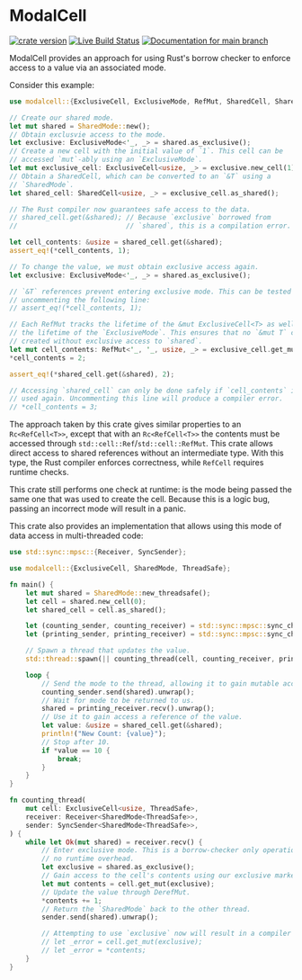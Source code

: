 # ModalCell

[![crate version](https://img.shields.io/crates/v/modalcell.svg)](https://crates.io/crates/modalcell)
[![Live Build Status](https://img.shields.io/github/actions/workflow/status/khonsulabs/modalcell/rust.yml?branch=main)](https://github.com/khonsulabs/modalcell/actions?query=workflow:Tests)
[![Documentation for `main` branch](https://img.shields.io/badge/docs-main-informational)](https://khonsulabs.github.io/modalcell/main/modalcell/)

ModalCell provides an approach for using Rust's borrow checker to enforce access
to a value via an associated mode.

Consider this example:

```rust
use modalcell::{ExclusiveCell, ExclusiveMode, RefMut, SharedCell, SharedMode};

// Create our shared mode.
let mut shared = SharedMode::new();
// Obtain exclusvie access to the mode.
let exclusive: ExclusiveMode<'_, _> = shared.as_exclusive();
// Create a new cell with the initial value of `1`. This cell can be
// accessed `mut`-ably using an `ExclusiveMode`.
let mut exclusive_cell: ExclusiveCell<usize, _> = exclusive.new_cell(1);
// Obtain a SharedCell, which can be converted to an `&T` using a
// `SharedMode`.
let shared_cell: SharedCell<usize, _> = exclusive_cell.as_shared();

// The Rust compiler now guarantees safe access to the data.
// shared_cell.get(&shared); // Because `exclusive` borrowed from
//                           // `shared`, this is a compilation error.

let cell_contents: &usize = shared_cell.get(&shared);
assert_eq!(*cell_contents, 1);

// To change the value, we must obtain exclusive access again.
let exclusive: ExclusiveMode<'_, _> = shared.as_exclusive();

// `&T` references prevent entering exclusive mode. This can be tested by
// uncommenting the following line:
// assert_eq!(*cell_contents, 1);

// Each RefMut tracks the lifetime of the &mut ExclusiveCell<T> as well as
// the lifetime of the `ExclusiveMode`. This ensures that no `&mut T` can be
// created without exclusive access to `shared`.
let mut cell_contents: RefMut<'_, '_, usize, _> = exclusive_cell.get_mut(exclusive);
*cell_contents = 2;

assert_eq!(*shared_cell.get(&shared), 2);

// Accessing `shared_cell` can only be done safely if `cell_contents` isn't
// used again. Uncommenting this line will produce a compiler error.
// *cell_contents = 3;
```

The approach taken by this crate gives similar properties to an
`Rc<RefCell<T>>`, except that with an `Rc<RefCell<T>>` the contents must be
accessed through `std::cell::Ref`/`std::cell::RefMut`. This crate allows direct
access to shared references without an intermediate type. With this type, the
Rust compiler enforces correctness, while `RefCell` requires runtime checks.

This crate still performs one check at runtime: is the mode being passed the
same one that was used to create the cell. Because this is a logic bug, passing
an incorrect mode will result in a panic.

This crate also provides an implementation that allows using this mode of data
access in multi-threaded code:

```rust
use std::sync::mpsc::{Receiver, SyncSender};

use modalcell::{ExclusiveCell, SharedMode, ThreadSafe};

fn main() {
    let mut shared = SharedMode::new_threadsafe();
    let cell = shared.new_cell(0);
    let shared_cell = cell.as_shared();

    let (counting_sender, counting_receiver) = std::sync::mpsc::sync_channel(1);
    let (printing_sender, printing_receiver) = std::sync::mpsc::sync_channel(1);

    // Spawn a thread that updates the value.
    std::thread::spawn(|| counting_thread(cell, counting_receiver, printing_sender));

    loop {
        // Send the mode to the thread, allowing it to gain mutable access.
        counting_sender.send(shared).unwrap();
        // Wait for mode to be returned to us.
        shared = printing_receiver.recv().unwrap();
        // Use it to gain access a reference of the value.
        let value: &usize = shared_cell.get(&shared);
        println!("New Count: {value}");
        // Stop after 10.
        if *value == 10 {
            break;
        }
    }
}

fn counting_thread(
    mut cell: ExclusiveCell<usize, ThreadSafe>,
    receiver: Receiver<SharedMode<ThreadSafe>>,
    sender: SyncSender<SharedMode<ThreadSafe>>,
) {
    while let Ok(mut shared) = receiver.recv() {
        // Enter exclusive mode. This is a borrow-checker only operation and has
        // no runtime overhead.
        let exclusive = shared.as_exclusive();
        // Gain access to the cell's contents using our exclusive marker.
        let mut contents = cell.get_mut(exclusive);
        // Update the value through DerefMut.
        *contents += 1;
        // Return the `SharedMode` back to the other thread.
        sender.send(shared).unwrap();

        // Attempting to use `exclusive` now will result in a compiler error.
        // let _error = cell.get_mut(exclusive);
        // let _error = *contents;
    }
}
```
